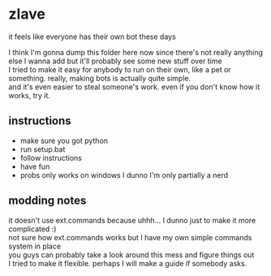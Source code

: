 # zlave
it feels like everyone has their own bot these days

I think I'm gonna dump this folder here now since there's not really anything else I wanna add but it'll probably see some new stuff over time  
I tried to make it easy for anybody to run on their own, like a pet or something. really, making bots is actually quite simple.  
and it's even easier to steal someone's work. even if you don't know how it works, try it.

## instructions
- make sure you got python
- run setup.bat
- follow instructions
- have fun
- probs only works on windows I dunno I'm only partially a nerd

## modding notes
it doesn't use ext.commands because uhhh... I dunno just to make it more complicated :)  
not sure how ext.commands works but I have my own simple commands system in place  
you guys can probably take a look around this mess and figure things out  
I tried to make it flexible. perhaps I will make a guide if somebody asks.